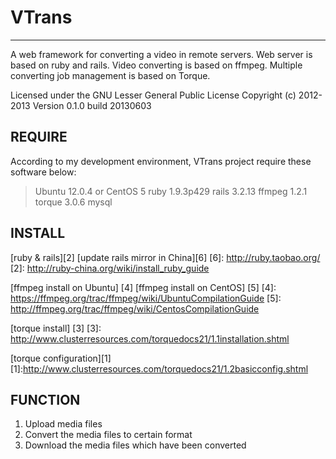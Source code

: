 VTrans
=

---

A web framework for converting a video in remote servers. Web server is based on ruby and rails. Video converting is based on ffmpeg. Multiple converting job management is based on Torque.

Licensed under the GNU Lesser General Public License Copyright (c) 2012-2013
Version 0.1.0 build 20130603

REQUIRE
--

According to my development environment, VTrans project require these software below:

> Ubuntu 12.0.4 or CentOS 5
> ruby 1.9.3p429
> rails 3.2.13
> ffmpeg 1.2.1 
> torque 3.0.6 
> mysql 

INSTALL
--

[ruby & rails][2]
[update rails mirror in China][6]
[6]: http://ruby.taobao.org/
[2]: http://ruby-china.org/wiki/install_ruby_guide

[ffmpeg install on Ubuntu] [4]
[ffmpeg install on CentOS] [5]
[4]: https://ffmpeg.org/trac/ffmpeg/wiki/UbuntuCompilationGuide
[5]: http://ffmpeg.org/trac/ffmpeg/wiki/CentosCompilationGuide

[torque install] [3]
[3]: http://www.clusterresources.com/torquedocs21/1.1installation.shtml

[torque configuration][1]
[1]:http://www.clusterresources.com/torquedocs21/1.2basicconfig.shtml

FUNCTION
--

1. Upload media files
2. Convert the media files to certain format
3. Download the media files which have been converted

